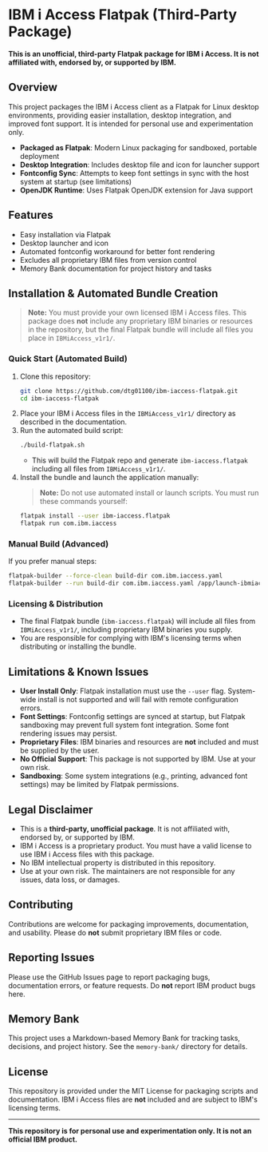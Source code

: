 # IBM i Access Flatpak (Third-Party Package)

**This is an unofficial, third-party Flatpak package for IBM i Access. It is not affiliated with, endorsed by, or supported by IBM.**

## Overview

This project packages the IBM i Access client as a Flatpak for Linux desktop environments, providing easier installation, desktop integration, and improved font support. It is intended for personal use and experimentation only.

- **Packaged as Flatpak**: Modern Linux packaging for sandboxed, portable deployment
- **Desktop Integration**: Includes desktop file and icon for launcher support
- **Fontconfig Sync**: Attempts to keep font settings in sync with the host system at startup (see limitations)
- **OpenJDK Runtime**: Uses Flatpak OpenJDK extension for Java support

## Features

- Easy installation via Flatpak
- Desktop launcher and icon
- Automated fontconfig workaround for better font rendering
- Excludes all proprietary IBM files from version control
- Memory Bank documentation for project history and tasks

## Installation & Automated Bundle Creation

> **Note:** You must provide your own licensed IBM i Access files. This package does **not** include any proprietary IBM binaries or resources in the repository, but the final Flatpak bundle will include all files you place in `IBMiAccess_v1r1/`.

### Quick Start (Automated Build)

1. Clone this repository:
   ```bash
   git clone https://github.com/dtg01100/ibm-iaccess-flatpak.git
   cd ibm-iaccess-flatpak
   ```
2. Place your IBM i Access files in the `IBMiAccess_v1r1/` directory as described in the documentation.
3. Run the automated build script:
   ```bash
   ./build-flatpak.sh
   ```
   - This will build the Flatpak repo and generate `ibm-iaccess.flatpak` including all files from `IBMiAccess_v1r1/`.
4. Install the bundle and launch the application manually:
   > **Note:** Do not use automated install or launch scripts. You must run these commands yourself:
   ```bash
   flatpak install --user ibm-iaccess.flatpak
   flatpak run com.ibm.iaccess
   ```

### Manual Build (Advanced)

If you prefer manual steps:
```bash
flatpak-builder --force-clean build-dir com.ibm.iaccess.yaml
flatpak-builder --run build-dir com.ibm.iaccess.yaml /app/launch-ibmiaccess.sh
```

### Licensing & Distribution

- The final Flatpak bundle (`ibm-iaccess.flatpak`) will include all files from `IBMiAccess_v1r1/`, including proprietary IBM binaries you supply.
- You are responsible for complying with IBM's licensing terms when distributing or installing the bundle.

## Limitations & Known Issues

- **User Install Only**: Flatpak installation must use the `--user` flag. System-wide install is not supported and will fail with remote configuration errors.
- **Font Settings**: Fontconfig settings are synced at startup, but Flatpak sandboxing may prevent full system font integration. Some font rendering issues may persist.
- **Proprietary Files**: IBM binaries and resources are **not** included and must be supplied by the user.
- **No Official Support**: This package is not supported by IBM. Use at your own risk.
- **Sandboxing**: Some system integrations (e.g., printing, advanced font settings) may be limited by Flatpak permissions.

## Legal Disclaimer

- This is a **third-party, unofficial package**. It is not affiliated with, endorsed by, or supported by IBM.
- IBM i Access is a proprietary product. You must have a valid license to use IBM i Access files with this package.
- No IBM intellectual property is distributed in this repository.
- Use at your own risk. The maintainers are not responsible for any issues, data loss, or damages.

## Contributing

Contributions are welcome for packaging improvements, documentation, and usability. Please do **not** submit proprietary IBM files or code.

## Reporting Issues

Please use the GitHub Issues page to report packaging bugs, documentation errors, or feature requests. Do **not** report IBM product bugs here.

## Memory Bank

This project uses a Markdown-based Memory Bank for tracking tasks, decisions, and project history. See the `memory-bank/` directory for details.

## License

This repository is provided under the MIT License for packaging scripts and documentation. IBM i Access files are **not** included and are subject to IBM's licensing terms.

---

**This repository is for personal use and experimentation only. It is not an official IBM product.**
